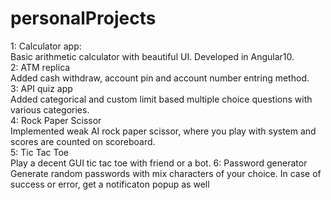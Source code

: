 # personalProjects
1: Calculator app:<br/>
  Basic arithmetic calculator with beautiful UI. Developed in Angular10.<br/>
2: ATM replica<br/>
  Added cash withdraw, account pin and account number entring method.<br/>
3: API quiz app<br/>
  Added categorical and custom limit based multiple choice questions with various categories.<br/>
4: Rock Paper Scissor<br/>
  Implemented weak AI rock paper scissor, where you play with system and scores are counted on scoreboard. <br/>
5: Tic Tac Toe<br/>
  Play a decent GUI tic tac toe with friend or a bot.
6: Password generator<br/>
  Generate random passwords with mix characters of your choice. In case of success or error, get a notificaton popup as well
